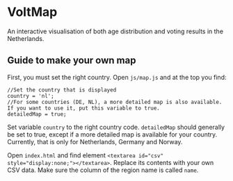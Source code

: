# VoltMap
An interactive visualisation of both age distribution and voting results in the Netherlands.

## Guide to make your own map
First, you must set the right country. Open `js/map.js` and at the top you find:
~~~~
//Set the country that is displayed
country = 'nl';
//For some countries (DE, NL), a more detailed map is also available. If you want to use it, put this variable to true.
detailedMap = true;
~~~~
Set variable `country` to the right country code. `detailedMap` should generally be set to true, except if a more detailed map is available for your country. Currently, that is only for Netherlands, Germany and Norway.

Open `index.html` and find element `<textarea id="csv" style="display:none;"></textarea>`. Replace its contents with your own CSV data. Make sure the column of the region name is called `name`.


